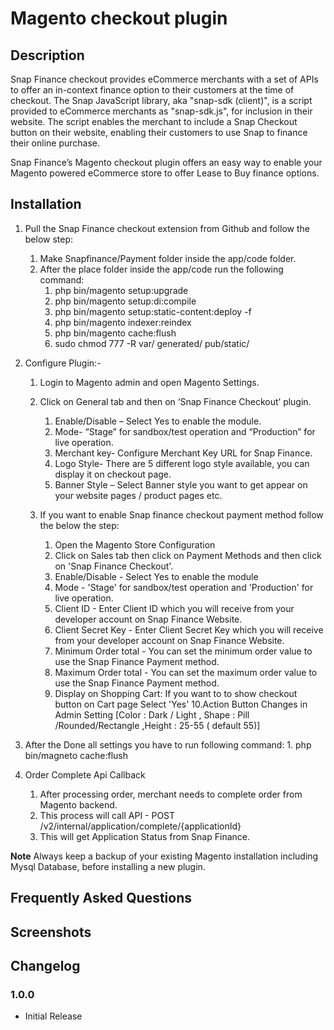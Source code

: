 ﻿# Magento checkout plugin
## Description

Snap Finance checkout provides eCommerce merchants with a set of APIs to offer an in-context finance option to their customers at the time of checkout. 
The Snap JavaScript library, aka "snap-sdk (client)", is a script provided to eCommerce merchants as "snap-sdk.js", for inclusion in their website. The script enables the merchant to include a Snap Checkout button on their website, enabling their customers to use Snap to finance their online purchase.

Snap Finance’s Magento checkout plugin offers an easy way to enable your Magento powered eCommerce store to offer Lease to Buy finance options.

## Installation

1. Pull the Snap Finance checkout extension from Github and follow the below step:
    1. Make Snapfinance/Payment folder inside the app/code folder.
    2. After the place folder inside the app/code run the following command:
    	1. php bin/magento setup:upgrade
    	2. php bin/magento setup:di:compile
    	3. php bin/magento setup:static-content:deploy -f
    	4. php bin/magento indexer:reindex
    	5. php bin/magento cache:flush
    	6. sudo chmod 777 -R var/ generated/ pub/static/

2. Configure Plugin:- 
	1. Login to Magento admin and open Magento Settings. 
	2. Click on General tab and then on ‘Snap Finance Checkout’ plugin.
		1. Enable/Disable – Select Yes to enable the module.
		2. Mode-  “Stage” for sandbox/test operation and “Production” for live operation.
		3. Merchant key- Configure Merchant Key URL for Snap Finance.
		4. Logo Style- There are 5 different logo style available, you can display it on checkout page.
		5. Banner Style – Select Banner style you want to get appear on your website pages / product pages etc.
   	
	3.  If you want to enable Snap finance checkout payment method follow the below the step:
	    1.  Open the Magento Store Configuration
	    2.  Click on Sales tab then click on Payment Methods and then click on 'Snap Finance Checkout'.
	    3.  Enable/Disable - Select Yes to enable the module
	    4.  Mode - 'Stage' for sandbox/test operation and 'Production' for live operation.
	    5.  Client ID - Enter Client ID which you will receive from your developer account on Snap Finance Website.
	    6.  Client Secret Key - Enter Client Secret Key which you will receive from your developer account on Snap Finance Website.
	    7.  Minimum Order total - You can set the minimum order value to use the Snap Finance Payment method.
	    8.  Maximum Order total - You can set the maximum order value to use the Snap Finance Payment method.
	    9.  Display on Shopping Cart: If you want to to show checkout button on Cart page Select 'Yes'
	    10.Action Button Changes in Admin Setting [Color : Dark / Light , Shape : Pill /Rounded/Rectangle ,Height : 25-55 ( default 55)]

3. After the Done all settings you have to run following command:
    	1. php bin/magneto cache:flush	

4. Order Complete Api Callback 
	1. After processing order, merchant needs to complete order from Magento backend.
	2. This process will call API - POST /v2/internal/application/complete/{applicationId}
	3. This will get Application Status from Snap Finance.
	
**Note** Always keep a backup of your existing Magento installation including Mysql Database, before installing a new plugin.

## Frequently Asked Questions

## Screenshots

## Changelog
### 1.0.0
* Initial Release

